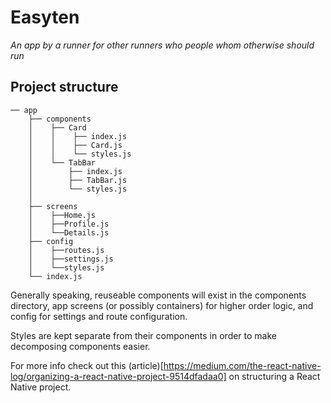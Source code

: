 # Easyten

_An app by a runner for other runners who people whom otherwise should run_

## Project structure

```
── app
    ├── components
    │    ├── Card
    │    │    ├── index.js
    │    │    ├── Card.js
    │    │    └── styles.js
    │    └── TabBar
    │        ├── index.js
    │        ├── TabBar.js
    │        └── styles.js
    │
    ├── screens
    │    ├──Home.js
    │    ├──Profile.js
    │    └──Details.js
    ├── config
    │    ├──routes.js
    │    ├──settings.js
    │    └──styles.js
    └── index.js
```

Generally speaking, reuseable components will exist in the components directory, app screens (or possibly containers)
for higher order logic, and config for settings and route configuration.

Styles are kept separate from their components in order to make decomposing components easier.

For more info check out this (article)[https://medium.com/the-react-native-log/organizing-a-react-native-project-9514dfadaa0] on structuring a React Native project.
